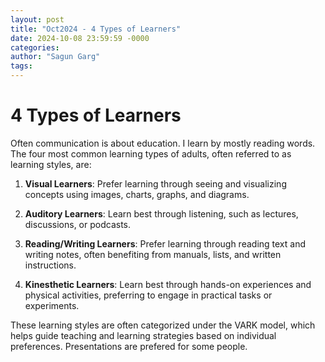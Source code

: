 ```yaml
---
layout: post
title: "Oct2024 - 4 Types of Learners"
date: 2024-10-08 23:59:59 -0000
categories: 
author: "Sagun Garg"
tags: 
---
```


# 4 Types of Learners
Often communication is about education. I learn by mostly reading words. The four most common learning types of adults, often referred to as learning styles, are: 

1. **Visual Learners**: Prefer learning through seeing and visualizing concepts using images, charts, graphs, and diagrams. 

2. **Auditory Learners**: Learn best through listening, such as lectures, discussions, or podcasts. 

3. **Reading/Writing Learners**: Prefer learning through reading text and writing notes, often benefiting from manuals, lists, and written instructions. 

4. **Kinesthetic Learners**: Learn best through hands-on experiences and physical activities, preferring to engage in practical tasks or experiments. 

These learning styles are often categorized under the VARK model, which helps guide teaching and learning strategies based on individual preferences. Presentations are prefered for some people.

